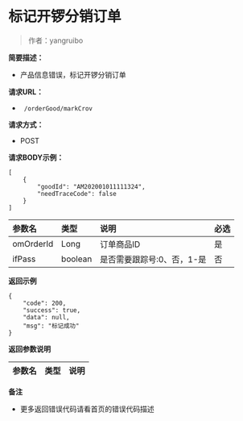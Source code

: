 # 标记开锣分销订单

> 作者：yangruibo

**简要描述：** 

- 产品信息错误，标记开锣分销订单

**请求URL：** 
- ` /orderGood/markCrov`
  
**请求方式：**
- POST 

**请求BODY示例：** 
```
[
	{
		"goodId": "AM202001011111324",
		"needTraceCode": false
	}
]
```

|参数名|类型|说明|必选|
|:----    |:---|:----- |-----   |
|omOrderId |Long   |订单商品ID|是|
|ifPass |boolean   |是否需要跟踪号:0、否，1-是|否|
 **返回示例**
``` 
{
    "code": 200,
    "success": true,
    "data": null,
    "msg": "标记成功"
}
```
 **返回参数说明** 

|参数名|类型|说明|
|:----    |:---|:----- |


 **备注** 

- 更多返回错误代码请看首页的错误代码描述